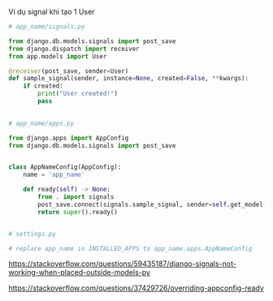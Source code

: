 Ví dụ signal khi tạo 1 User

```py
# app_name/signals.py

from django.db.models.signals import post_save
from django.dispatch import receiver
from app.models import User

@receiver(post_save, sender=User)
def sample_signal(sender, instance=None, created=False, **kwargs):
    if created:
        print("User created!")
        pass
        
```



```py
# app_name/apps.py

from django.apps import AppConfig
from django.db.models.signals import post_save


class AppNameConfig(AppConfig):
    name = 'app_name'

    def ready(self) -> None:
        from . import signals
        post_save.connect(signals.sample_signal, sender=self.get_model('User'))
        return super().ready()
 ```
 
 
 ```py
 
# settings.py

# replace app_name in INSTALLED_APPS to app_name.apps.AppNameConfig

```

https://stackoverflow.com/questions/59435187/django-signals-not-working-when-placed-outside-models-py

https://stackoverflow.com/questions/37429726/overriding-appconfig-ready
